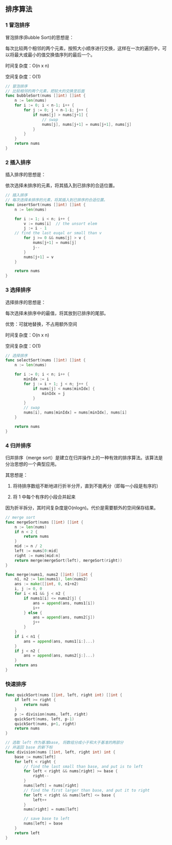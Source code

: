 ## 排序算法

### 1 冒泡排序

冒泡排序(Bubble Sort)的思想是：

每次比较两个相邻的两个元素，按照大小顺序进行交换，这样在一次的遍历中，可以将最大或最小的值交换值序列的最后一个。

时间复杂度：O(n x n)

空间复杂度：O(1)

```go
// 冒泡排序
// 比较相邻的两个元素，把较大的交换至后面
func bubbleSort(nums []int) []int {
	n := len(nums)
	for i := 0; i < n-1; i++ {
		for j := 0; j < n-1-i; j++ {
			if nums[j] > nums[j+1] {
				// swap
				nums[j], nums[j+1] = nums[j+1], nums[j]
			}
		}
	}
	return nums
}
```



### 2 插入排序

插入排序的思想是：

依次选择未排序的元素，将其插入到已排序的合适位置。

```go
// 插入排序
// 每次选择未排序的元素，将其插入到已排序的合适位置。
func insertSort(nums []int) []int {
	n := len(nums)

	for i := 1; i < n; i++ {
		v := nums[i]  // the unsort elem
		j := i - 1
    // find the last euqal or small than v
		for j >= 0 && nums[j] > v {
			nums[j+1] = nums[j]
			j--
		}
		nums[j+1] = v
	}

	return nums
}
```



### 3 选择排序

选择排序的思想是：

每次选择未排序中的最值，将其放到已排序的尾部。

优势：可就地替换，不占用额外空间

时间复杂度：O(n x n)

空间复杂度：O(1)

```go
// 选择排序
func selectSort(nums []int) []int {
	n := len(nums)

	for i := 0; i < n; i++ {
		minIdx := i
		for j := i + 1; j < n; j++ {
			if nums[j] < nums[minIdx] {
				minIdx = j
			}
		}
		// swap
		nums[i], nums[minIdx] = nums[minIdx], nums[i]
	}

	return nums
}
```



### 4 归并排序

归并排序（merge sort）是建立在归并操作上的一种有效的排序算法。该算法是分治思想的一个典型应用。

其思想是：

1. 将待排序数组不断地进行折半分开，直到不能再分（即每一小段是有序的）

2. 将 1 中每个有序的小段合并起来

因为折半拆分，其时间复杂度是O(nlogn)。代价是需要额外的空间保存结果。

```go
// merge sort
func mergeSort(nums []int) []int {
	n := len(nums)
	if n < 2 {
		return nums
	}
	mid := n / 2
	left := nums[0:mid]
	right := nums[mid:n]
	return merge(mergeSort(left), mergeSort(right))
}

func merge(nums1, nums2 []int) []int {
	n1, n2 := len(nums1), len(nums2)
	ans := make([]int, 0, n1+n2)
	i, j := 0, 0
	for i < n1 && j < n2 {
		if nums1[i] <= nums2[j] {
			ans = append(ans, nums1[i])
			i++
		} else {
			ans = append(ans, nums2[j])
			j++
		}
	}
	if i < n1 {
		ans = append(ans, nums1[i:]...)
	}
	if j < n2 {
		ans = append(ans, nums2[j:]...)
	}
	return ans
}
```



### 快速排序



```go
func quickSort(nums []int, left, right int) []int {
	if left >= right {
		return nums
	}
	p := division(nums, left, right)
	quickSort(nums, left, p-1)
	quickSort(nums, p+1, right)
	return nums
}

// 选取 left 作为基准base, 将数组分成小于和大于基准的两部分
// 并返回 base 的新下标
func division(nums []int, left, right int) int {
	base := nums[left]
	for left < right {
		// find the last small than base, and put is to left
		for left < right && nums[right] >= base {
			right--
		}
		nums[left] = nums[right]
		// find the first larger than base, and put it to right
		for left < right && nums[left] <= base {
			left++
		}
		nums[right] = nums[left]

		// save base to left
		nums[left] = base
	}
	return left
}
```

